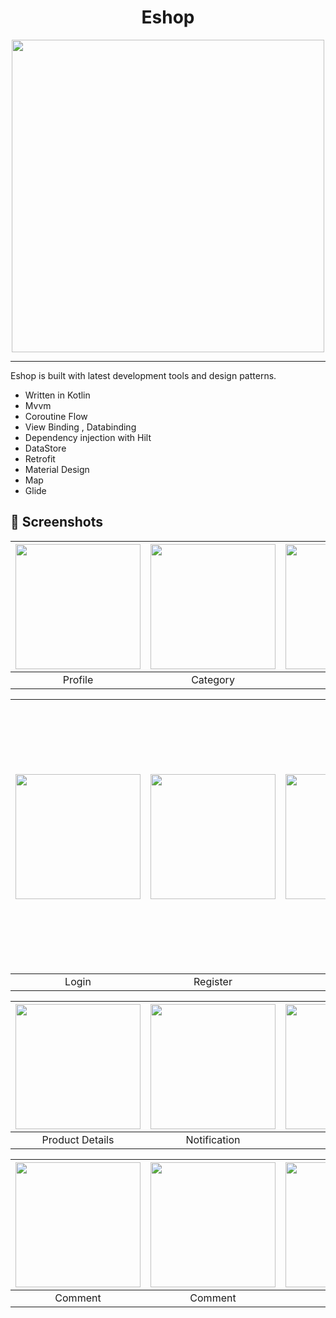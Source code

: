 
<h1 align="center">Eshop</h1>
<p align="center">
 <img src="https://user-images.githubusercontent.com/97020993/178672250-757cb479-b691-4251-8d55-f207190882ef.jpg" width="500" height="500"/>
</p>

* * *
Eshop is built with latest development tools and design patterns.
- Written in Kotlin
- Mvvm
- Coroutine Flow
- View Binding , Databinding
- Dependency injection with Hilt
- DataStore
- Retrofit
- Material Design
- Map
- Glide

## 📱 Screenshots

| <img src="https://user-images.githubusercontent.com/97020993/178676537-b8f1855a-b876-4ea1-8687-1d104b7902b0.jpg" width="200"/> | <img src="https://user-images.githubusercontent.com/97020993/178676342-98cc8b6f-0ee6-4498-9254-e3382d7fdb31.jpg" width="200"/> | <img src="https://user-images.githubusercontent.com/97020993/178687222-c7886641-fd79-4d1b-b765-3b1e76bf8a47.jpg" width="200"/> | <img src="https://user-images.githubusercontent.com/97020993/178686693-d8fc8346-e156-4dfd-806e-c907fbc5e63d.jpg" width="200"/> |
|:---:|:---:|:---:|:---:|
| Profile | Category | Cart | Home |

| <img src="https://user-images.githubusercontent.com/97020993/178690580-f77680cd-1e2f-4082-b2f4-e983688729c1.jpg" width="200"/> | <img src="https://user-images.githubusercontent.com/97020993/178690204-3ff256fd-4df5-4c73-9e65-b6745d5d236b.jpg" width="200"/> | <img src="https://user-images.githubusercontent.com/97020993/178691243-27630498-18f1-46bc-bb44-50a6ce92e524.jpg" width="200"/> | <img src="https://user-images.githubusercontent.com/97020993/178691566-64be8a26-255c-46f7-aba1-a5338f230ba3.jpg" width="200" height="430" /> |
|:---:|:---:|:---:|:---:|
| Login | Register | Search | Product Details |

| <img src="https://user-images.githubusercontent.com/97020993/178694075-88491b69-f553-434d-af10-902018ea071c.jpg" width="200"/> | <img src="https://user-images.githubusercontent.com/97020993/178692971-a8e69b57-7aa7-49f7-ae27-091d5f182a81.jpg" width="200"/> | <img src="https://user-images.githubusercontent.com/97020993/178694533-26469e84-2bc4-4630-accc-eb4cae9c3d64.jpg" width="200"/> | <img src="https://user-images.githubusercontent.com/97020993/178696496-97165dc5-8e78-47f5-85a2-30fe65455da1.jpg" width="200"/> |
|:---:|:---:|:---:|:---:|
| Product Details | Notification | Theme | Address |

| <img src="https://user-images.githubusercontent.com/97020993/178697179-36c48e6c-f766-4b9e-a799-a9febb98bbf6.jpg" width="200"/> | <img src="https://user-images.githubusercontent.com/97020993/178697004-af80b549-fb53-43b9-86a3-d6d762b50d55.jpg" width="200"/> | <img src="https://user-images.githubusercontent.com/97020993/178698390-d347d7e2-d7e3-47ae-ae93-867289e14cae.jpg" width="200"/> | <img src="https://user-images.githubusercontent.com/97020993/178699559-290e6777-4916-4f16-9f34-edaf614f1ed6.jpg" width="200"/> |
|:---:|:---:|:---:|:---:|
| Comment | Comment | Coupon | Products List |







